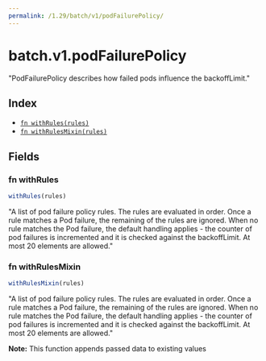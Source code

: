 ```yaml
---
permalink: /1.29/batch/v1/podFailurePolicy/
---
```


# batch.v1.podFailurePolicy

"PodFailurePolicy describes how failed pods influence the backoffLimit."

## Index

* [`fn withRules(rules)`](#fn-withrules)
* [`fn withRulesMixin(rules)`](#fn-withrulesmixin)

## Fields

### fn withRules

```ts
withRules(rules)
```

"A list of pod failure policy rules. The rules are evaluated in order. Once a rule matches a Pod failure, the remaining of the rules are ignored. When no rule matches the Pod failure, the default handling applies - the counter of pod failures is incremented and it is checked against the backoffLimit. At most 20 elements are allowed."

### fn withRulesMixin

```ts
withRulesMixin(rules)
```

"A list of pod failure policy rules. The rules are evaluated in order. Once a rule matches a Pod failure, the remaining of the rules are ignored. When no rule matches the Pod failure, the default handling applies - the counter of pod failures is incremented and it is checked against the backoffLimit. At most 20 elements are allowed."

**Note:** This function appends passed data to existing values